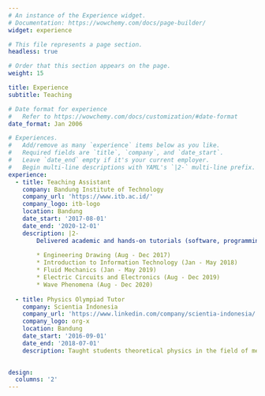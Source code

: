 ```yaml
---
# An instance of the Experience widget.
# Documentation: https://wowchemy.com/docs/page-builder/
widget: experience

# This file represents a page section.
headless: true

# Order that this section appears on the page.
weight: 15

title: Experience
subtitle: Teaching

# Date format for experience
#   Refer to https://wowchemy.com/docs/customization/#date-format
date_format: Jan 2006

# Experiences.
#   Add/remove as many `experience` items below as you like.
#   Required fields are `title`, `company`, and `date_start`.
#   Leave `date_end` empty if it's your current employer.
#   Begin multi-line descriptions with YAML's `|2-` multi-line prefix.
experience:
  - title: Teaching Assistant
    company: Bandung Institute of Technology
    company_url: 'https://www.itb.ac.id/'
    company_logo: itb-logo
    location: Bandung
    date_start: '2017-08-01'
    date_end: '2020-12-01'
    description: |2-
        Delivered academic and hands‑on tutorials (software, programming languages, practicum kits). Provided students with assistance on exam preparations, laboratory activities, assessed quizzes, and homework. Subjects covered:
        
        * Engineering Drawing (Aug ‑ Dec 2017)
        * Introduction to Information Technology (Jan - May 2018)
        * Fluid Mechanics (Jan ‑ May 2019)
        * Electric Circuits and Electronics (Aug ‑ Dec 2019)
        * Wave Phenomena (Aug - Dec 2020)
    
  - title: Physics Olympiad Tutor
    company: Scientia Indonesia
    company_url: 'https://www.linkedin.com/company/scientia-indonesia/'
    company_logo: org-x
    location: Bandung
    date_start: '2016-09-01'
    date_end: '2018-07-01'
    description: Taught students theoretical physics in the field of mechanics, electrodynamics, thermodynamics, and modern physics as a preparation for their participation in National Science Olympiad. I also made and assessed test problems as exercises.
        

design:
  columns: '2'
---
```

